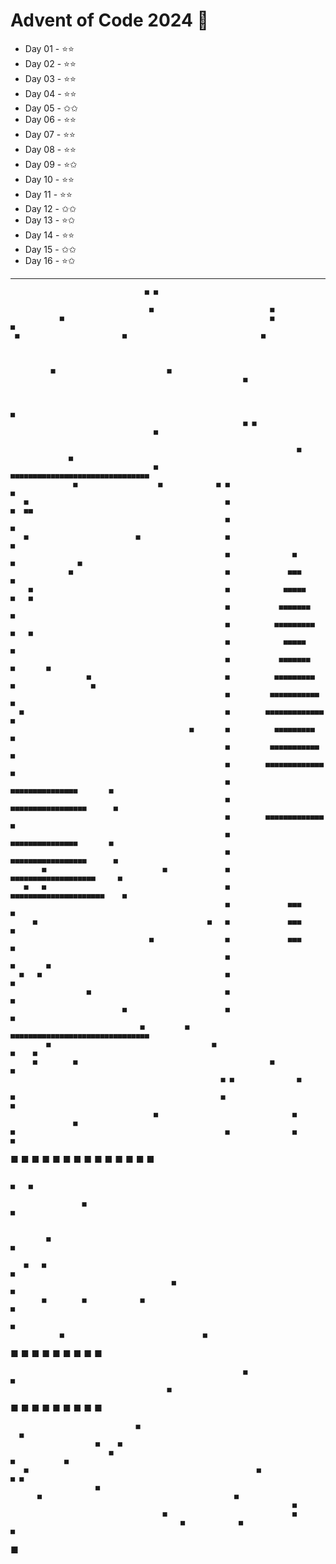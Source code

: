 # Advent of Code 2024 💫

* Day 01 - ⭐️⭐️
* Day 02 - ⭐️⭐️
* Day 03 - ⭐️⭐️
* Day 04 - ⭐️⭐️
* Day 05 - ✩✩
* Day 06 - ⭐️⭐️
* Day 07 - ⭐️⭐️
* Day 08 - ⭐️⭐️
* Day 09 - ⭐️✩
* Day 10 - ⭐️⭐️
* Day 11 - ⭐️⭐
* Day 12 - ✩✩
* Day 13 - ⭐️✩
* Day 14 - ⭐️⭐
* Day 15 - ✩✩
* Day 16 - ⭐️✩

---



                                  ■ ■

                                   ■                          ■
               ■                                              ■                                  ■
     ■                       ■                              ■



             ■                         ■
                                                        ■


                                                                                      ■
                                                        ■ ■
                                    ■

                                                                    ■
                 ■
                                    ■               ■■■■■■■■■■■■■■■■■■■■■■■■■■■■■■■
                  ■                  ■            ■ ■                             ■
       ■                                            ■                             ■  ■■
                                                    ■                             ■
       ■                        ■                   ■                             ■
                                                    ■              ■              ■              ■
                 ■                                  ■             ■■■             ■
        ■                                           ■            ■■■■■            ■   ■
                                                    ■           ■■■■■■■           ■
                                                    ■          ■■■■■■■■■          ■   ■
                                                    ■            ■■■■■            ■
                                                    ■           ■■■■■■■           ■       ■
                     ■                              ■          ■■■■■■■■■          ■                 ■
                                                    ■         ■■■■■■■■■■■         ■
      ■                                             ■        ■■■■■■■■■■■■■        ■
                                            ■       ■          ■■■■■■■■■          ■
                                                    ■         ■■■■■■■■■■■         ■
                                                    ■        ■■■■■■■■■■■■■        ■
                                                    ■       ■■■■■■■■■■■■■■■       ■
                                                    ■      ■■■■■■■■■■■■■■■■■      ■
                                                    ■        ■■■■■■■■■■■■■        ■
                                                    ■       ■■■■■■■■■■■■■■■       ■
                                                    ■      ■■■■■■■■■■■■■■■■■      ■
           ■                          ■             ■     ■■■■■■■■■■■■■■■■■■■     ■
       ■   ■                                        ■    ■■■■■■■■■■■■■■■■■■■■■    ■
                                                    ■             ■■■             ■
         ■                                      ■   ■             ■■■             ■
                                   ■                ■             ■■■             ■
                                                    ■                             ■       ■
      ■   ■                                         ■                             ■
                     ■                              ■                             ■
                             ■                      ■                             ■
                                 ■         ■        ■■■■■■■■■■■■■■■■■■■■■■■■■■■■■■■
            ■                                    ■                                          ■    ■
         ■        ■                                           ■                      ■
                                                   ■ ■              ■

    ■                                              ■                          ■
                                    ■                              ■
                  ■
    ■                                               ■              ■                 ■
  ■ ■                                    ■                ■
                ■              ■                               ■
      ■          ■              ■                                       ■
                                                      ■
                 ■                                                            ■

                                                                                  ■   ■

                    ■                                                                ■


            ■                                                                           ■

       ■   ■                                                                       ■
                                        ■                                                       ■
           ■        ■            ■                                                                  ■
                                                                                                ■
               ■                               ■
  ■                                                      ■                  ■                       ■
         ■
■                     ■                                                                         ■
                                                                               ■

                                                        ■                          ■
                                       ■

■                                  ■
                                                       ■
                                       ■                     ■
              ■ ■                                     ■                                      ■


                                ■
      ■
                       ■    ■
                          ■                                                   ■           ■
       ■                                                   ■                   ■ ■
                       ■
          ■                                           ■
                                                                   ■
                                      ■                            ■
                                          ■            ■                    ■

   ■
